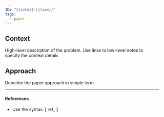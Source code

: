 ```yaml
---
ID: "{{date}}-{{time}}"
tags:
  - paper
---
```

## Context

High-level description of the problem. Use links to low-level notes to specify the context details

## Approach

Describe the paper approach in simple term.


---
#### References
- Use the syntax: \[ ref_ ]